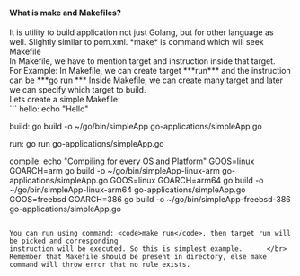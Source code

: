<h4>What is make and Makefiles?</h4> 
It is utility to build application not just Golang, but for other language as well. Slightly similar to 
pom.xml.
*make* is command which will seek Makefile</br>  
In Makefile, we have to mention target and instruction inside that target.</br>  
For Example: In Makefile, we can create target ***run*** and the instruction can be ***go run <gofile.go>***
Inside Makefile, we can create many target and later we can specify which target to build.  
</br>
Lets create a simple Makefile: </br>  
```
   hello:
   	echo "Hello"
   
   build:
   	go build -o ~/go/bin/simpleApp go-applications/simpleApp.go
   
   run:
   	go run go-applications/simpleApp.go
   
   compile:
   	echo "Compiling for every OS and Platform"
   	GOOS=linux GOARCH=arm go build -o ~/go/bin/simpleApp-linux-arm go-applications/simpleApp.go
   	GOOS=linux GOARCH=arm64 go build -o ~/go/bin/simpleApp-linux-arm64 go-applications/simpleApp.go
   	GOOS=freebsd GOARCH=386 go build -o ~/go/bin/simpleApp-freebsd-386 go-applications/simpleApp.go
```

You can run using command: <code>make run</code>, then target run will be picked and corresponding 
instruction will be executed. So this is simplest example.      </br>
Remember that Makefile should be present in directory, else make command will throw error that no rule exists.


